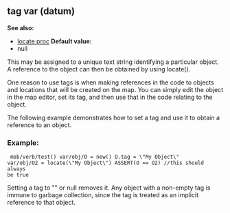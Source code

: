 ## tag var (datum)
**See also:**
*   [locate proc](/ref/proc/locate.md) <!-- -->
**Default value:**
*   null


This may be assigned to a unique text string identifying a
particular object. A reference to the object can then be obtained by
using locate(). 

One reason to use tags is when making
references in the code to objects and locations that will be created on
the map. You can simply edit the object in the map editor, set its tag,
and then use that in the code relating to the object. 

The
following example demonstrates how to set a tag and use it to obtain a
reference to an object.
### Example:

```
 mob/verb/test() var/obj/O = new() O.tag = \"My Object\"
var/obj/O2 = locate(\"My Object\") ASSERT(O == O2) //this should always
be true 
```
 

Setting a tag to \"\" or null removes it.
Any object with a non-empty tag is immune to garbage collection, since
the tag is treated as an implicit reference to that object.